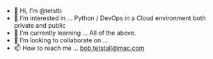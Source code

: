 - 👋 Hi, I’m @tetstb
- 👀 I’m interested in ... Python / DevOps in a Cloud environment both private and public
- 🌱 I’m currently learning ... All of the above.
- 💞️ I’m looking to collaborate on ...
- 📫 How to reach me ... bob.tetstall@mac.com

<!---
tetstb/tetstb is a ✨ special ✨ repository because its `README.md` (this file) appears on your GitHub profile.
You can click the Preview link to take a look at your changes.
--->
